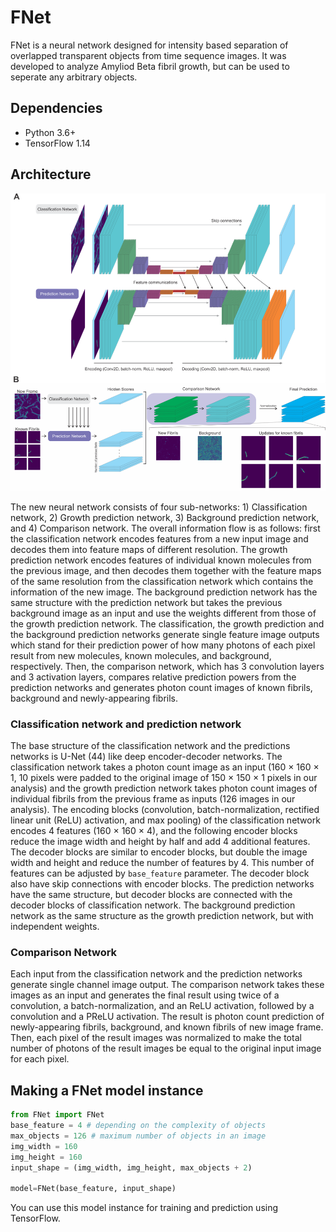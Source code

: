 # FNet

FNet is a neural network designed for intensity based separation of overlapped transparent objects from time sequence images. It was developed to analyze Amyliod Beta fibril growth, but can be used to seperate any arbitrary objects.

## Dependencies
* Python 3.6+
* TensorFlow 1.14

## Architecture
![FNet](FNet.png)

The new neural network consists of four sub-networks: 1) Classification network, 2) Growth prediction network, 3) Background prediction network, and 4) Comparison network. The overall information flow is as follows: first the classification network encodes features from a new input image and decodes them into feature maps of different resolution. The growth prediction network encodes features of individual known molecules from the previous image, and then decodes them together with the feature maps of the same resolution from the classification network which contains the information of the new image. The background prediction network has the same structure with the prediction network but takes the previous background image as an input and use the weights different from those of the growth prediction network. The classification, the growth prediction and the background prediction networks generate single feature image outputs which stand for their prediction power of how many photons of each pixel result from new molecules, known molecules, and background, respectively. Then, the comparison network, which has 3 convolution layers and 3 activation layers, compares relative prediction powers from the prediction networks and generates photon count images of known fibrils, background and newly-appearing fibrils.

### Classification network and prediction network
The base structure of the classification network and the predictions networks is U-Net (44) like deep encoder-decoder networks. The classification network takes a photon count image as an input (160 × 160 × 1, 10 pixels were padded to the original image of 150 × 150 × 1 pixels in our analysis) and the growth prediction network takes photon count images of individual fibrils from the previous frame as inputs (126 images in our analysis). The encoding blocks (convolution, batch-normalization, rectified linear unit (ReLU) activation, and max pooling) of the classification network encodes 4 features (160 × 160 × 4), and the following encoder blocks reduce the image width and height by half and add 4 additional features. The decoder blocks are similar to encoder blocks, but double the image width and height and reduce the number of features by 4. This number of features can be adjusted by `base_feature` parameter. The decoder block also have skip connections with encoder blocks. The prediction networks have the same structure, but decoder blocks are connected with the decoder blocks of classification network. The background prediction network as the same structure as the growth prediction network, but with independent weights.

### Comparison Network
Each input from the classification network and the prediction networks generate single channel image output. The comparison network takes these images as an input and generates the final result using twice of a convolution, a batch-normalization, and an ReLU activation, followed by a convolution and a PReLU activation. The result is photon count prediction of newly-appearing fibrils, background, and known fibrils of new image frame. Then, each pixel of the result images was normalized to make the total number of photons of the result images be equal to the original input image for each pixel.

## Making a FNet model instance
```Python
from FNet import FNet
base_feature = 4 # depending on the complexity of objects
max_objects = 126 # maximum number of objects in an image
img_width = 160
img_height = 160
input_shape = (img_width, img_height, max_objects + 2)

model=FNet(base_feature, input_shape)
```
You can use this model instance for training and prediction using TensorFlow.